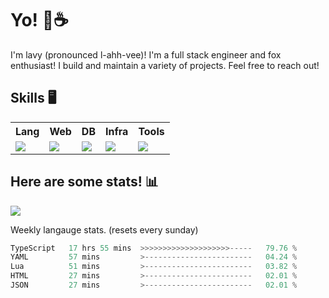 # Yo! 🦊☕

I'm lavy (pronounced l-ahh-vee)! I'm a full stack engineer and fox enthusiast! I build and maintain a variety of projects. Feel free to reach out!

## Skills 🖥️

<table>
  <tr>
    <tr>
      <th>Lang</th>
      <th>Web</th>
      <th>DB</th>
      <th>Infra</th>
      <th>Tools</th>
    </tr>
    <td valign="top">
      <img src="https://skillicons.dev/icons?i=ts,go,python,java&perline=8" />
    </td>
    <td valign="top">
      <img src="https://skillicons.dev/icons?i=react,nextjs,django,svelte,graphql,apollo,emotion,electron,vite,styledcomponents,threejs&perline=8" />
    </td>
    <td valign="top">
      <img src="https://skillicons.dev/icons?i=mongo,postgres,redis&perline=8" />
    </td>
    <td valign="top">
      <img src="https://skillicons.dev/icons?i=terraform,aws,cf,gcp,vercel&perline=8" />
    </td>
    <td valign="top">
      <img src="https://skillicons.dev/icons?i=vscode,vim,ps,pr,ae&perline=8" />
    </td>
  </tr>
</table>

## Here are some stats! 📊
[![](https://visitcount.itsvg.in/api?id=lavyyy&icon=0&color=11)](https://visitcount.itsvg.in)

Weekly langauge stats. (resets every sunday)
<!--START_SECTION:waka-->

```rust
TypeScript   17 hrs 55 mins  >>>>>>>>>>>>>>>>>>>>-----   79.76 %
YAML         57 mins         >------------------------   04.24 %
Lua          51 mins         >------------------------   03.82 %
HTML         27 mins         >------------------------   02.01 %
JSON         27 mins         >------------------------   02.01 %
```

<!--END_SECTION:waka-->
